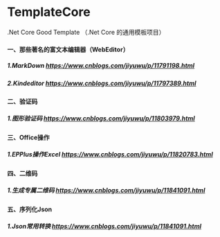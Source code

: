 # TemplateCore
.Net Core Good Template （.Net Core 的通用模板项目）
#### 一、那些著名的富文本编辑器（WebEditor）
##### 1.MarkDown                       https://www.cnblogs.com/jiyuwu/p/11791198.html
##### 2.Kindeditor                     https://www.cnblogs.com/jiyuwu/p/11797389.html
#### 二、验证码
##### 1.图形验证码                    https://www.cnblogs.com/jiyuwu/p/11803979.html
#### 三、Office操作
##### 1.EPPlus操作Excel                https://www.cnblogs.com/jiyuwu/p/11820783.html
#### 四、二维码
##### 1.生成专属二维码                https://www.cnblogs.com/jiyuwu/p/11841091.html
#### 五、序列化Json
##### 1.Json常用转换                  https://www.cnblogs.com/jiyuwu/p/11841091.html